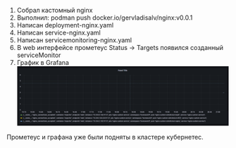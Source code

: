 1. Собрал кастомный nginx
2. Выполнил: podman push docker.io/gervladisalv/nginx:v0.0.1
3. Написан deployment-nginx.yaml
4. Написан service-nginx.yaml
5. Написан servicemonitoring-nginx.yaml
6. В web интерфейсе прометеус Status -> Targets появился созданный serviceMonitor
7. График в Grafana ![img.png](img.png)

Прометеус и графана уже были подняты в кластере кубернетес. 